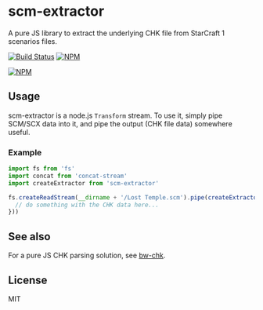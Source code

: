# scm-extractor

A pure JS library to extract the underlying CHK file from StarCraft 1 scenarios files.

[![Build Status](https://img.shields.io/travis/tec27/scm-extractor.svg?style=flat)](https://travis-ci.org/tec27/scm-extractor)
[![NPM](https://img.shields.io/npm/v/scm-extractor.svg?style=flat)](https://www.npmjs.org/package/scm-extractor)

[![NPM](https://nodei.co/npm/scm-extractor.png)](https://nodei.co/npm/scm-extractor/)

## Usage

scm-extractor is a node.js `Transform` stream. To use it, simply pipe SCM/SCX data into it, and pipe
the output (CHK file data) somewhere useful.

### Example

```javascript
import fs from 'fs'
import concat from 'concat-stream'
import createExtractor from 'scm-extractor'

fs.createReadStream(__dirname + '/Lost Temple.scm').pipe(createExtractor()).pipe(concat(data => {
  // do something with the CHK data here...
}))
```

## See also

For a pure JS CHK parsing solution, see [bw-chk](https://github.com/neivv/bw-chk).

## License
MIT
